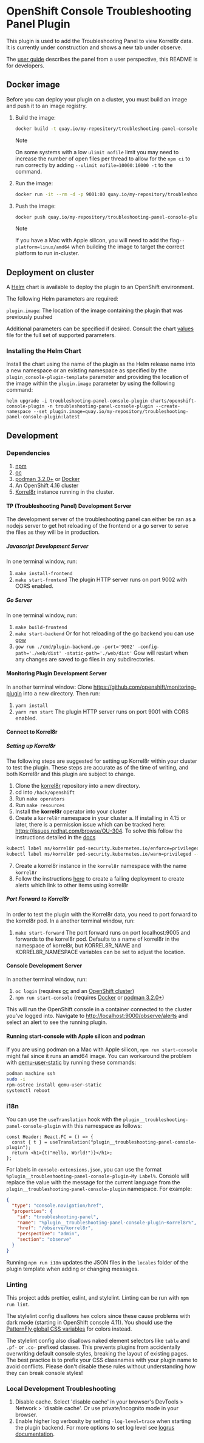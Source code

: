 # OpenShift Console Troubleshooting Panel Plugin

This plugin is used to add the Troubleshooting Panel to view Korrel8r data. It is currently under construction and shows a new tab under observe.

The [user guide](doc/README.adoc) describes the panel from a user perspective, this README is for developers.

## Docker image

Before you can deploy your plugin on a cluster, you must build an image and
push it to an image registry.

1. Build the image:

   ```sh
   docker build -t quay.io/my-repository/troubleshooting-panel-console-plugin:latest -f Dockerfile.dev .
   ```

   > [!NOTE]
   > On some systems with a low `ulimit nofile` limit you may need to increase the number of open files per thread to allow for the `npm ci` to run correctly by adding `--ulimit nofile=10000:10000 -t` to the command.

2. Run the image:

   ```sh
   docker run -it --rm -d -p 9001:80 quay.io/my-repository/troubleshooting-panel-console-plugin:latest
   ```

3. Push the image:

   ```sh
   docker push quay.io/my-repository/troubleshooting-panel-console-plugin:latest
   ```

   > [!NOTE]
   > If you have a Mac with Apple silicon, you will need to add the flag`--platform=linux/amd64` when building the image to target the correct platform to run in-cluster.

## Deployment on cluster

A [Helm](https://helm.sh) chart is available to deploy the plugin to an OpenShift environment.

The following Helm parameters are required:

`plugin.image`: The location of the image containing the plugin that was previously pushed

Additional parameters can be specified if desired. Consult the chart [values](charts/openshift-console-plugin/values.yaml) file for the full set of supported parameters.

### Installing the Helm Chart

Install the chart using the name of the plugin as the Helm release name into a new namespace or an existing namespace as specified by the `plugin_console-plugin-template` parameter and providing the location of the image within the `plugin.image` parameter by using the following command:

```shell
helm upgrade -i troubleshooting-panel-console-plugin charts/openshift-console-plugin -n troubleshooting-panel-console-plugin --create-namespace --set plugin.image=quay.io/my-repository/troubleshooting-panel-console-plugin:latest
```

## Development

### Dependencies

1. [npm](https://docs.npmjs.com/downloading-and-installing-node-js-and-npm)
2. [oc](https://mirror.openshift.com/pub/openshift-v4/clients/oc/4.4/)
3. [podman 3.2.0+](https://podman.io) or [Docker](https://www.docker.com)
4. An OpenShift 4.16 cluster
5. [Korrel8r](https://korrel8r.github.io/korrel8r) instance running in the cluster.

#### TP (Troubleshooting Panel) Development Server

The development server of the troubleshooting panel can either be ran as a nodejs server to get hot reloading of the frontend or a go server to serve the files as they will be in production.

##### Javascript Development Server

In one terminal window, run:

1. `make install-frontend`
2. `make start-frontend`
   The plugin HTTP server runs on port 9002 with CORS enabled.

##### Go Server

In one terminal window, run:

1. `make build-frontend`
2. `make start-backend`
   Or for hot reloading of the go backend you can use [gow](https://github.com/mitranim/gow)
3. `gow run ./cmd/plugin-backend.go -port='9002' -config-path='./web/dist' -static-path='./web/dist'`
   Gow will restart when any changes are saved to go files in any subdirectories.

#### Monitoring Plugin Development Server

In another terminal window:
Clone https://github.com/openshift/monitoring-plugin into a new directory.
Then run:

1. `yarn install`
2. `yarn run start`
   The plugin HTTP server runs on port 9001 with CORS enabled.

#### Connect to Korrel8r

##### Setting up Korrel8r

The following steps are suggested for setting up Korrel8r within your cluster to test the plugin. These steps are accurate as of the time of writing, and both Korrel8r and this plugin are subject to change.

1. Clone the [korrel8r](https://github.com/korrel8r/korrel8r) repository into a new directory.
2. cd into `/hack/openshift`
3. Run `make operators`
4. Run `make resources`
5. Install the **korrel8r** operator into your cluster
6. Create a `korrel8r` namespace in your cluster
   a. If installing in 4.15 or later, there is a permission issue which can be tracked here: https://issues.redhat.com/browse/OU-304. To solve this follow the instructions detailed in the [docs](https://korrel8r.github.io/korrel8r/#troubleshooting-ocp-415-errors)

```bash
kubectl label ns/korrel8r pod-security.kubernetes.io/enforce=privileged --overwrite
kubectl label ns/korrel8r pod-security.kubernetes.io/warn=privileged --overwrite
```

7. Create a korrel8r instance in the `korrel8r` namespace with the name `korrel8r`
8. Follow the instructions [here](https://korrel8r.github.io/korrel8r/#troubleshooting-no-related-logs) to create a failing deployment to create alerts which link to other items using korrel8r

##### Port Forward to Korrel8r

In order to test the plugin with the Korrel8r data, you need to port forward to the korrel8r pod.
In a another terminal window, run:

1. `make start-forward`
   The port forward runs on port localhost:9005 and forwards to the korrel8r pod. Defaults to a name of korrel8r in the namespace of korrel8r, but KORREL8R_NAME and KORREL8R_NAMESPACE variables can be set to adjust the location.

#### Console Development Server

In another terminal window, run:

1. `oc login` (requires [oc](https://console.redhat.com/openshift/downloads) and an [OpenShift cluster](https://console.redhat.com/openshift/create))
2. `npm run start-console` (requires [Docker](https://www.docker.com) or [podman 3.2.0+](https://podman.io))

This will run the OpenShift console in a container connected to the cluster
you've logged into. Navigate to <http://localhost:9000/observe/alerts> and select an alert to see the running plugin.

#### Running start-console with Apple silicon and podman

If you are using podman on a Mac with Apple silicon, `npm run start-console`
might fail since it runs an amd64 image. You can workaround the problem with
[qemu-user-static](https://github.com/multiarch/qemu-user-static) by running
these commands:

```bash
podman machine ssh
sudo -i
rpm-ostree install qemu-user-static
systemctl reboot
```

### i18n

You can use the `useTranslation` hook with the `plugin__troubleshooting-panel-console-plugin` with this namespace as follows:

```tsx
const Header: React.FC = () => {
  const { t } = useTranslation("plugin__troubleshooting-panel-console-plugin");
  return <h1>{t("Hello, World!")}</h1>;
};
```

For labels in `console-extensions.json`, you can use the format
`%plugin__troubleshooting-panel-console-plugin~My Label%`. Console will replace the value with
the message for the current language from the `plugin__troubleshooting-panel-console-plugin`
namespace. For example:

```json
{
  "type": "console.navigation/href",
  "properties": {
    "id": "troubleshooting-panel",
    "name": "%plugin__troubleshooting-panel-console-plugin~Korrel8r%",
    "href": "/observe/korrel8r",
    "perspective": "admin",
    "section": "observe"
  }
}
```

Running `npm run i18n` updates the JSON files in the `locales` folder of the
plugin template when adding or changing messages.

### Linting

This project adds prettier, eslint, and stylelint. Linting can be run with
`npm run lint`.

The stylelint config disallows hex colors since these cause problems with dark
mode (starting in OpenShift console 4.11). You should use the
[PatternFly global CSS variables](https://patternfly-react-main.surge.sh/developer-resources/global-css-variables#global-css-variables)
for colors instead.

The stylelint config also disallows naked element selectors like `table` and
`.pf-` or `.co-` prefixed classes. This prevents plugins from accidentally
overwriting default console styles, breaking the layout of existing pages. The
best practice is to prefix your CSS classnames with your plugin name to avoid
conflicts. Please don't disable these rules without understanding how they can
break console styles!

### Local Development Troubleshooting
1. Disable cache. Select 'disable cache' in your browser's DevTools > Network > 'disable cache'. Or use private/incognito mode in your browser.
2. Enable higher log verbosity by setting `-log-level=trace` when starting the plugin backend. For more options to set log level see [logrus documentation](https://github.com/sirupsen/logrus?tab=readme-ov-file#level-logging). 